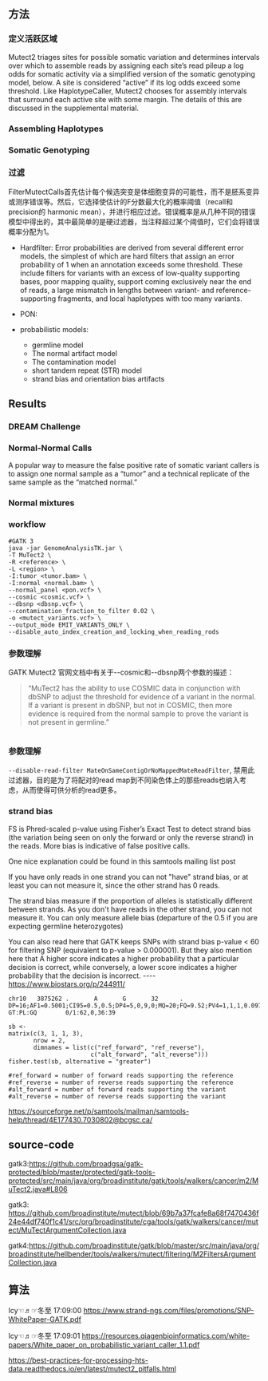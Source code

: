 ## 方法

### 定义活跃区域
Mutect2 triages sites for possible somatic variation and determines intervals over which to assemble reads by assigning each site’s read pileup a log odds for somatic activity via a simplified version of the somatic genotyping model, below. A site is considered “active” if its log odds exceed some threshold. Like HaplotypeCaller, Mutect2 chooses for assembly intervals that surround each active site with some margin. The details of this are discussed in the supplemental material.
### Assembling Haplotypes
### Somatic Genotyping

### 过滤
FilterMutectCalls首先估计每个候选突变是体细胞变异的可能性，而不是胚系变异或测序错误等。然后，它选择使估计的F分数最大化的概率阈值（recall和precision的 harmonic mean），并进行相应过滤。错误概率是从几种不同的错误模型中得出的，其中最简单的是硬过滤器，当注释超过某个阈值时，它们会将错误概率分配为1。
+ Hardfilter:
Error probabilities are derived from several different error models, the simplest of which are hard filters that assign an error probability of 1 when an annotation exceeds some threshold. These include filters for variants with an excess of low-quality supporting bases, poor mapping quality, support coming exclusively near the end of reads, a large mismatch in lengths between variant- and reference-supporting fragments, and local haplotypes with too many variants.

+ PON:
+ probabilistic models:
  + germline model
  + The normal artifact model
  + The contamination model
  + short tandem repeat (STR) model
  + strand bias and orientation bias artifacts

## Results
### DREAM Challenge
### Normal-Normal Calls
A popular way to measure the false positive rate of somatic variant callers is to assign one normal sample as a “tumor” and a technical replicate of the same sample as the “matched normal.”
### Normal mixtures

### workflow
```
#GATK 3
java -jar GenomeAnalysisTK.jar \
-T MuTect2 \
-R <reference> \
-L <region> \
-I:tumor <tumor.bam> \
-I:normal <normal.bam> \
--normal_panel <pon.vcf> \                        
--cosmic <cosmic.vcf> \
--dbsnp <dbsnp.vcf> \
--contamination_fraction_to_filter 0.02 \                   
-o <mutect_variants.vcf> \
--output_mode EMIT_VARIANTS_ONLY \
--disable_auto_index_creation_and_locking_when_reading_rods
```
### 参数理解
GATK Mutect2 官网文档中有关于--cosmic和--dbsnp两个参数的描述：

 >“MuTect2 has the ability to use COSMIC data in conjunction with dbSNP to adjust the threshold for evidence of a variant in the normal. If a variant is present in dbSNP, but not in COSMIC, then more evidence is required from the normal sample to prove the variant is not present in germline.”

```
```
### 参数理解
`--disable-read-filter MateOnSameContigOrNoMappedMateReadFilter`, 禁用此过滤器，目的是为了将配对的read map到不同染色体上的那些reads也纳入考虑，从而使得可供分析的read更多。


### strand bias


FS is Phred-scaled p-value using Fisher’s Exact Test to detect strand bias (the variation being seen on only the forward or only the reverse strand) in the reads. More bias is indicative of false positive calls.


One nice explanation could be found in this samtools mailing list post

If you have only reads in one strand you can not "have" strand bias, or at least you can not measure it, since the other strand has 0 reads.

The strand bias measure if the proportion of alleles is statistically different between strands. As you don't have reads in the other strand, you can not measure it. You can only measure allele bias (departure of the 0.5 if you are expecting germline heterozygotes)

You can also read here that GATK keeps SNPs with strand bias p-value < 60 for filtering SNP (equivalent to p-value > 0.000001). But they also mention here that A higher score indicates a higher probability that a particular  decision is correct, while conversely, a lower score indicates a  higher probability that the decision is incorrect.
----https://www.biostars.org/p/244911/

```
chr10   3875262 .       A       G       32      .       DP=16;AF1=0.5001;CI95=0.5,0.5;DP4=5,0,9,0;MQ=20;FQ=9.52;PV4=1,1,1,0.097 GT:PL:GQ        0/1:62,0,36:39
```

```
sb <-
matrix(c(3, 1, 1, 3),
       nrow = 2,
       dimnames = list(c("ref_forward", "ref_reverse"),
                       c("alt_forward", "alt_reverse")))
fisher.test(sb, alternative = "greater")

#ref_forward = number of forward reads supporting the reference
#ref_reverse = number of reverse reads supporting the reference
#alt_forward = number of forward reads supporting the variant
#alt_reverse = number of reverse reads supporting the variant
```
https://sourceforge.net/p/samtools/mailman/samtools-help/thread/4E177430.7030802@bcgsc.ca/

## source-code
gatk3:https://github.com/broadgsa/gatk-protected/blob/master/protected/gatk-tools-protected/src/main/java/org/broadinstitute/gatk/tools/walkers/cancer/m2/MuTect2.java#L806

gatk3: https://github.com/broadinstitute/mutect/blob/69b7a37fcafe8a68f7470436f24e44df740f1c41/src/org/broadinstitute/cga/tools/gatk/walkers/cancer/mutect/MuTectArgumentCollection.java

gatk4:https://github.com/broadinstitute/gatk/blob/master/src/main/java/org/broadinstitute/hellbender/tools/walkers/mutect/filtering/M2FiltersArgumentCollection.java

## 算法
Icy☜♬☞冬至 17:09:00
https://www.strand-ngs.com/files/promotions/SNP-WhitePaper-GATK.pdf

Icy☜♬☞冬至 17:09:01
https://resources.qiagenbioinformatics.com/white-papers/White_paper_on_probabilistic_variant_caller_1.1.pdf

https://best-practices-for-processing-hts-data.readthedocs.io/en/latest/mutect2_pitfalls.html
